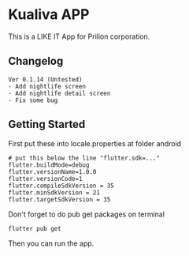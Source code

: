 # Kualiva APP

This is a LIKE IT App for Prilion corporation.

## Changelog

```text
Ver 0.1.14 (Untested)
- Add nightlife screen
- Add nightlife detail screen
- Fix some bug
```

## Getting Started

First put these into locale.properties at folder android

```text
# put this below the line "flutter.sdk=..."
flutter.buildMode=debug
flutter.versionName=1.0.0
flutter.versionCode=1
flutter.compileSdkVersion = 35
flutter.minSdkVersion = 21
flutter.targetSdkVersion = 35
```

Don't forget to do pub get packages on terminal

```shell
flutter pub get
```

Then you can run the app.
